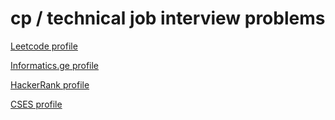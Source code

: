 # cp / technical job interview problems

[Leetcode profile](https://leetcode.com/xelladze/)

[Informatics.ge profile](https://informatics.ge/user/avtandili)

[HackerRank profile](https://www.hackerrank.com/xelladze)

[CSES profile](https://cses.fi/user/52241)










